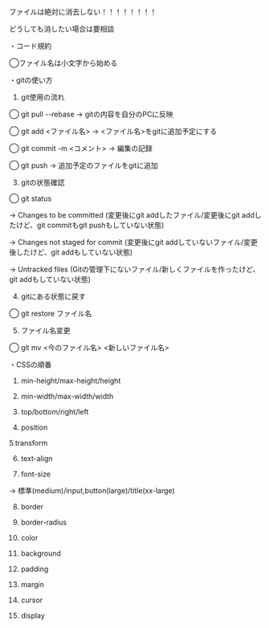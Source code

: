 ファイルは絶対に消去しない！！！！！！！！

どうしても消したい場合は要相談

・コード規約

◯ファイル名は小文字から始める

・gitの使い方

1. git使用の流れ
   
◯ git pull --rebase → gitの内容を自分のPCに反映

◯ git add <ファイル名> → <ファイル名>をgitに追加予定にする

◯ git commit -m <コメント> → 編集の記録

◯ git push → 追加予定のファイルをgitに追加

3. gitの状態確認

◯ git status

→ Changes to be committed
(変更後にgit addしたファイル/変更後にgit addしたけど、git commitもgit pushもしていない状態)

→ Changes not staged for commit
(変更後にgit addしていないファイル/変更後したけど、git addもしていない状態)

→ Untracked files
(Gitの管理下にないファイル/新しくファイルを作ったけど、git addもしていない状態)

4. gitにある状態に戻す

◯ git restore ファイル名

5. ファイル名変更

◯ git mv <今のファイル名> <新しいファイル名>

・CSSの順番

1. min-height/max-height/height

2. min-width/max-width/width

3. top/bottom/right/left

4. position

5.transform

6. text-align

7. font-size

→ 標準(medium)/input,button(large)/title(xx-large)

8. border
   
9. border-radius
    
10. color
    
11. background
    
12. padding
    
13. margin
    
14. cursor
    
15. display
